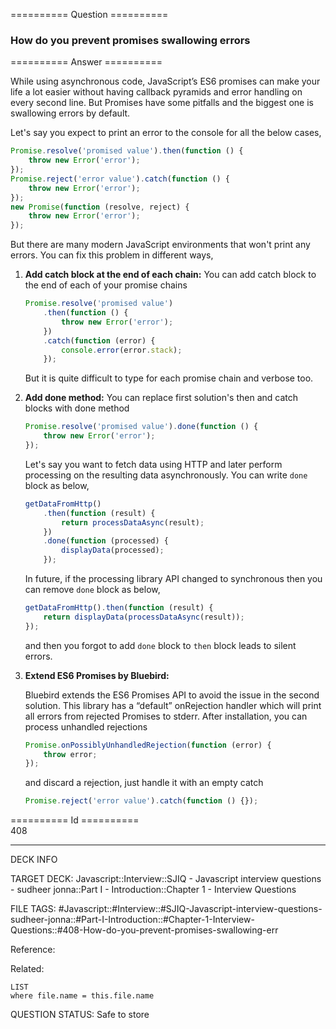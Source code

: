 ========== Question ==========  

### How do you prevent promises swallowing errors  

========== Answer ==========  

While using asynchronous code, JavaScript’s ES6 promises can make your life a lot easier without having callback pyramids and error handling on every second line. But Promises have some pitfalls and the biggest one is swallowing errors by default.

Let's say you expect to print an error to the console for all the below cases,

```javascript
Promise.resolve('promised value').then(function () {
    throw new Error('error');
});
Promise.reject('error value').catch(function () {
    throw new Error('error');
});
new Promise(function (resolve, reject) {
    throw new Error('error');
});
```

But there are many modern JavaScript environments that won't print any errors. You can fix this problem in different ways,

1. **Add catch block at the end of each chain:** You can add catch block to the end of each of your promise chains

    ```javascript
    Promise.resolve('promised value')
        .then(function () {
            throw new Error('error');
        })
        .catch(function (error) {
            console.error(error.stack);
        });
    ```

    But it is quite difficult to type for each promise chain and verbose too.

2. **Add done method:** You can replace first solution's then and catch blocks with done method

    ```javascript
    Promise.resolve('promised value').done(function () {
        throw new Error('error');
    });
    ```

    Let's say you want to fetch data using HTTP and later perform processing on the resulting data asynchronously. You can write `done` block as below,

    ```javascript
    getDataFromHttp()
        .then(function (result) {
            return processDataAsync(result);
        })
        .done(function (processed) {
            displayData(processed);
        });
    ```

    In future, if the processing library API changed to synchronous then you can remove `done` block as below,

    ```javascript
    getDataFromHttp().then(function (result) {
        return displayData(processDataAsync(result));
    });
    ```

    and then you forgot to add `done` block to `then` block leads to silent errors.

3. **Extend ES6 Promises by Bluebird:**

    Bluebird extends the ES6 Promises API to avoid the issue in the second solution. This library has a “default” onRejection handler which will print all errors from rejected Promises to stderr. After installation, you can process unhandled rejections

    ```javascript
    Promise.onPossiblyUnhandledRejection(function (error) {
        throw error;
    });
    ```

    and discard a rejection, just handle it with an empty catch

    ```javascript
    Promise.reject('error value').catch(function () {});
    ```

========== Id ==========  
408

---

DECK INFO

TARGET DECK: Javascript::Interview::SJIQ - Javascript interview questions - sudheer jonna::Part I - Introduction::Chapter 1 - Interview Questions

FILE TAGS: #Javascript::#Interview::#SJIQ-Javascript-interview-questions-sudheer-jonna::#Part-I-Introduction::#Chapter-1-Interview-Questions::#408-How-do-you-prevent-promises-swallowing-err

Reference:

Related:

```dataview
LIST
where file.name = this.file.name
```

QUESTION STATUS: Safe to store
